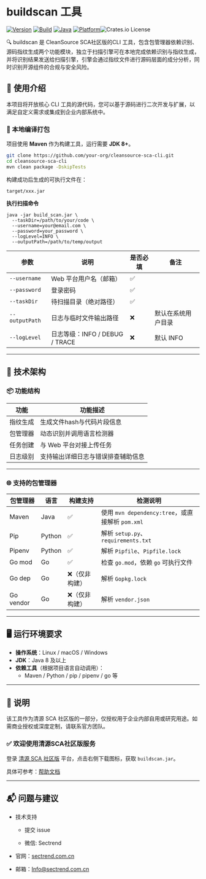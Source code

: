 # buildscan 工具

[![Version](https://img.shields.io/badge/version-1.0.0-blue.svg)](https://cleansource.cn) [![Build](https://img.shields.io/badge/build-passing-brightgreen.svg)]() [![Java](https://img.shields.io/badge/java-8+-orange.svg)]() [![Platform](https://img.shields.io/badge/platform-linux%20%7C%20macOS%20%7C%20windows-lightgrey)]()![Crates.io License](https://img.shields.io/crates/l/gpl-3.0)

🔍 buildscan 是 CleanSource SCA社区版的CLI 工具，包含包管理器依赖识别、源码指纹生成两个功能模块，独立于扫描引擎可在本地完成依赖识别与指纹生成，并将识别结果发送给扫描引擎，引擎会通过指纹文件进行源码层面的成分分析，同时识别开源组件的合规与安全风险。

## 🚀 使用介绍

本项目将开放核心 CLI 工具的源代码，您可以基于源码进行二次开发与扩展，以满足自定义需求或集成到企业内部系统中。

### 🧰 本地编译打包

项目使用 **Maven** 作为构建工具，运行需要 **JDK 8+**。

```bash
git clone https://github.com/your-org/cleansource-sca-cli.git
cd cleansource-sca-cli
mvn clean package -DskipTests
```

构建成功后生成的可执行文件在：

```
target/xxx.jar
```

**执行扫描命令**

```
java -jar build_scan.jar \
  --taskDir=/path/to/your/code \
  --username=your@email.com \
  --password=your_password \
  --logLevel=INFO \
  --outputPath=/path/to/temp/output
```

| 参数 | 说明 | 是否必填 | 备注 |
|------|------|----------|------|
| `--username` | Web 平台用户名（邮箱） | ✅ | |
| `--password` | 登录密码 | ✅ | |
| `--taskDir` | 待扫描目录（绝对路径） | ✅ | |
| `--outputPath` | 日志与临时文件输出路径 | ❌ | 默认在系统用户目录 |
| `--logLevel` | 日志等级：INFO / DEBUG / TRACE | ❌ | 默认 INFO |

---

## 🧱 技术架构

### 📦 功能结构

| 功能 | 功能描述 |
|------|----------|
| 指纹生成 | 生成文件hash与代码片段信息 |
| 包管理器 | 动态识别并调用语言检测器 |
| 任务创建 | 与 Web 平台对接上传任务 |
| 日志级别 | 支持输出详细日志与错误排查辅助信息 |

---

### 🌐 支持的包管理器

| 包管理器 | 语言 | 构建支持 | 检测说明 |
|----------|------|----------|----------|
| Maven | Java | ✅ | 使用 `mvn dependency:tree`，或直接解析 `pom.xml` |
| Pip | Python | ✅ | 解析 `setup.py`、`requirements.txt` |
| Pipenv | Python | ✅ | 解析 `Pipfile`、`Pipfile.lock` |
| Go mod | Go | ✅ | 检查 `go.mod`，依赖 `go` 可执行文件 |
| Go dep | Go | ❌（仅非构建） | 解析 `Gopkg.lock` |
| Go vendor | Go | ❌（仅非构建） | 解析 `vendor.json` |

---

## 🖥️ 运行环境要求

- **操作系统**：Linux / macOS / Windows
- **JDK**：Java 8 及以上
- **依赖工具**（根据项目语言自动调用）：
  - Maven / Python / pip / pipenv / go 等

---

## 📄 说明

该工具作为清源 SCA 社区版的一部分，仅授权用于企业内部自用或研究用途。如需商业授权或深度定制，请联系官方团队。

### ✅ 欢迎使用清源SCA社区版服务

登录 [清源 SCA 社区版](https://cleansource-ce.sectrend.com.cn:9988/) 平台，点击右侧下载图标，获取 `buildscan.jar`。

具体可参考：[帮助文档](https://cleansource-ce.sectrend.com.cn:9988/document/zh/cli-guide/introduction.html)

---

## 📬 问题与建议

- 技术支持

  - 提交 issue

  - 微信: Sectrend

- 官网：[sectrend.com.cn](https://www.sectrend.com.cn/CleanSourceSCA)

- 邮箱：<Info@sectrend.com.cn>

